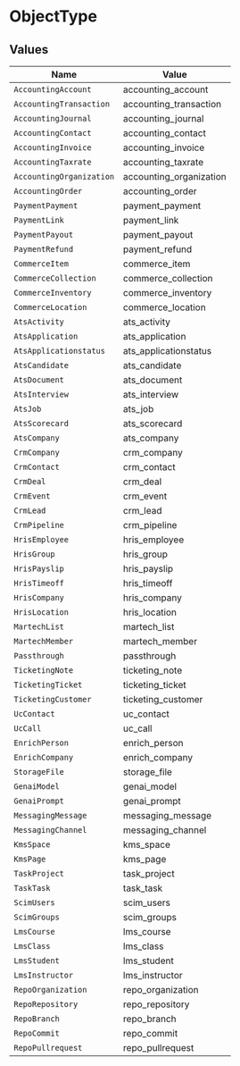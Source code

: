 # ObjectType


## Values

| Name                     | Value                    |
| ------------------------ | ------------------------ |
| `AccountingAccount`      | accounting_account       |
| `AccountingTransaction`  | accounting_transaction   |
| `AccountingJournal`      | accounting_journal       |
| `AccountingContact`      | accounting_contact       |
| `AccountingInvoice`      | accounting_invoice       |
| `AccountingTaxrate`      | accounting_taxrate       |
| `AccountingOrganization` | accounting_organization  |
| `AccountingOrder`        | accounting_order         |
| `PaymentPayment`         | payment_payment          |
| `PaymentLink`            | payment_link             |
| `PaymentPayout`          | payment_payout           |
| `PaymentRefund`          | payment_refund           |
| `CommerceItem`           | commerce_item            |
| `CommerceCollection`     | commerce_collection      |
| `CommerceInventory`      | commerce_inventory       |
| `CommerceLocation`       | commerce_location        |
| `AtsActivity`            | ats_activity             |
| `AtsApplication`         | ats_application          |
| `AtsApplicationstatus`   | ats_applicationstatus    |
| `AtsCandidate`           | ats_candidate            |
| `AtsDocument`            | ats_document             |
| `AtsInterview`           | ats_interview            |
| `AtsJob`                 | ats_job                  |
| `AtsScorecard`           | ats_scorecard            |
| `AtsCompany`             | ats_company              |
| `CrmCompany`             | crm_company              |
| `CrmContact`             | crm_contact              |
| `CrmDeal`                | crm_deal                 |
| `CrmEvent`               | crm_event                |
| `CrmLead`                | crm_lead                 |
| `CrmPipeline`            | crm_pipeline             |
| `HrisEmployee`           | hris_employee            |
| `HrisGroup`              | hris_group               |
| `HrisPayslip`            | hris_payslip             |
| `HrisTimeoff`            | hris_timeoff             |
| `HrisCompany`            | hris_company             |
| `HrisLocation`           | hris_location            |
| `MartechList`            | martech_list             |
| `MartechMember`          | martech_member           |
| `Passthrough`            | passthrough              |
| `TicketingNote`          | ticketing_note           |
| `TicketingTicket`        | ticketing_ticket         |
| `TicketingCustomer`      | ticketing_customer       |
| `UcContact`              | uc_contact               |
| `UcCall`                 | uc_call                  |
| `EnrichPerson`           | enrich_person            |
| `EnrichCompany`          | enrich_company           |
| `StorageFile`            | storage_file             |
| `GenaiModel`             | genai_model              |
| `GenaiPrompt`            | genai_prompt             |
| `MessagingMessage`       | messaging_message        |
| `MessagingChannel`       | messaging_channel        |
| `KmsSpace`               | kms_space                |
| `KmsPage`                | kms_page                 |
| `TaskProject`            | task_project             |
| `TaskTask`               | task_task                |
| `ScimUsers`              | scim_users               |
| `ScimGroups`             | scim_groups              |
| `LmsCourse`              | lms_course               |
| `LmsClass`               | lms_class                |
| `LmsStudent`             | lms_student              |
| `LmsInstructor`          | lms_instructor           |
| `RepoOrganization`       | repo_organization        |
| `RepoRepository`         | repo_repository          |
| `RepoBranch`             | repo_branch              |
| `RepoCommit`             | repo_commit              |
| `RepoPullrequest`        | repo_pullrequest         |